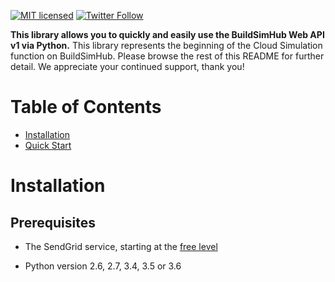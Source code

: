 [![MIT licensed](https://img.shields.io/badge/license-MIT-blue.svg)](./LICENSE.txt)
[![Twitter Follow](https://img.shields.io/twitter/follow/sendgrid.svg?style=social&label=Follow)](https://twitter.com/buildsimhub)

**This library allows you to quickly and easily use the BuildSimHub Web API v1 via Python.**
This library represents the beginning of the Cloud Simulation function on BuildSimHub. Please browse the rest of this README for further detail.
We appreciate your continued support, thank you!

# Table of Contents
* [Installation](#installation)
* [Quick Start](#quick-start)


<a name="installation"></a>
# Installation

## Prerequisites
- The SendGrid service, starting at the [free level](https://sendgrid.com/free?source=sendgrid-python)

- Python version 2.6, 2.7, 3.4, 3.5 or 3.6
